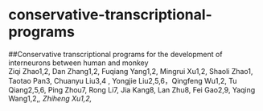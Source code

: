 # conservative-transcriptional-programs
##Conservative transcriptional programs for the development of interneurons between human and monkey<br>
Ziqi Zhao1,2, Dan Zhang1,2, Fuqiang Yang1,2, Mingrui Xu1,2, Shaoli Zhao1, Taotao Pan3, Chuanyu Liu3,4 , Yongjie Liu2,5,6，Qingfeng Wu1,2, Tu Qiang2,5,6, Ping Zhou7, Rong Li7, Jia Kang8, Lan Zhu8, Fei Gao2,9, Yaqing Wang1,2,*, Zhiheng Xu1,2,*
